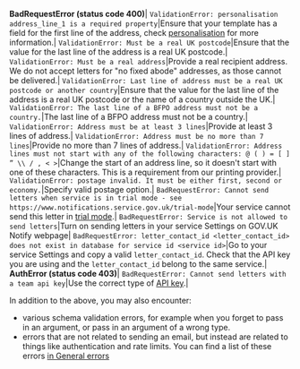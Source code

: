 **BadRequestError (status code 400)**|
`ValidationError: personalisation address_line_1 is a required property`|Ensure that your template has a field for the first line of the address, check [personalisation](#personalisation-required) for more information.|
`ValidationError: Must be a real UK postcode`|Ensure that the value for the last line of the address is a real UK postcode.|
`ValidationError: Must be a real address`|Provide a real recipient address. We do not accept letters for "no fixed abode" addresses, as those cannot be delivered.|
`ValidationError: Last line of address must be a real UK postcode or another country`|Ensure that the value for the last line of the address is a real UK postcode or the name of a country outside the UK.|
`ValidationError: The last line of a BFPO address must not be a country.`|The last line of a BFPO address must not be a country.|
`ValidationError: Address must be at least 3 lines`|Provide at least 3 lines of address.|
`ValidationError: Address must be no more than 7 lines`|Provide no more than 7 lines of address.|
`ValidationError: Address lines must not start with any of the following characters: @ ( ) = [ ] ” \\ / , < >`|Change the start of an address line, so it doesn't start with one of these characters. This is a requirement from our printing provider.|
`ValidationError: postage invalid. It must be either first, second or economy.`|Specify valid postage option.|
`BadRequestError: Cannot send letters when service is in trial mode - see https://www.notifications.service.gov.uk/trial-mode`|Your service cannot send this letter in  [trial mode](https://www.notifications.service.gov.uk/using-notify/trial-mode).|
`BadRequestError: Service is not allowed to send letters`|Turn on sending letters in your service Settings on GOV.UK Notify webpage|
`BadRequestError: letter_contact_id <letter_contact_id> does not exist in database for service id <service id>`|Go to your service Settings and copy a valid `letter_contact_id`. Check that the API key you are using and the `letter_contact_id` belong to the same service.|
**AuthError (status code 403)**|
`BadRequestError: Cannot send letters with a team api key`|Use the correct type of [API key](#api-keys).|

In addition to the above, you may also encounter:

* various schema validation errors, for example when you forget to pass in an argument, or pass in an argument of a wrong type.
* errors that are not related to sending an email, but instead are related to things like authentication and rate limits. You can find a list of these errors [in General errors](#general-errors)
